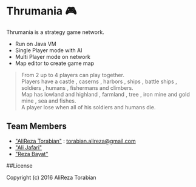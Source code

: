 # Thrumania :video_game:

Thrumania is a strategy game network.

  - Run on Java VM
  - Single Player mode with AI
  - Multi Player mode on network 
  - Map editor to create game map

<Enter>

> From 2 up to 4 players can play together.  
> Players have a castle , caserns , harbors , ships , battle ships , soldiers , humans , fishermans and climbers.  
> Map has lowland and highland , farmland , tree , iron mine and gold mine , sea and fishes.  
> A player lose when all of his soldiers and humans die.
    
## Team Members

- ["AliReza Torabian"][ATGithub] : <torabian.alireza@gmail.com>
- ["Ali Jafari"][AJGithub] 
- ["Reza Bayat"][RBGithub]

##License

Copyright (c) 2016 AliReza Torabian

    
[ATGithub]: <https://github.com/1997alireza>
[AJGithub]: <https://github.com/alijafari97>
[RBGithub]: <https://github.com/RezaBayat76>
